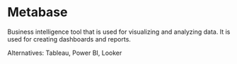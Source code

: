 # Metabase

Business intelligence tool that is used for visualizing and analyzing data. It is used for creating dashboards and
reports.

Alternatives: Tableau, Power BI, Looker